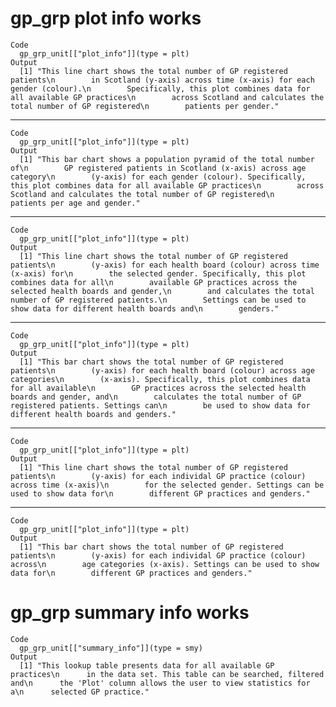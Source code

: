 # gp_grp plot info works

    Code
      gp_grp_unit[["plot_info"]](type = plt)
    Output
      [1] "This line chart shows the total number of GP registered patients\n        in Scotland (y-axis) across time (x-axis) for each gender (colour).\n        Specifically, this plot combines data for all available GP practices\n        across Scotland and calculates the total number of GP registered\n        patients per gender."

---

    Code
      gp_grp_unit[["plot_info"]](type = plt)
    Output
      [1] "This bar chart shows a population pyramid of the total number of\n        GP registered patients in Scotland (x-axis) across age category\n        (y-axis) for each gender (colour). Specifically, this plot combines data for all available GP practices\n        across Scotland and calculates the total number of GP registered\n        patients per age and gender."

---

    Code
      gp_grp_unit[["plot_info"]](type = plt)
    Output
      [1] "This line chart shows the total number of GP registered patients\n        (y-axis) for each health board (colour) across time (x-axis) for\n        the selected gender. Specifically, this plot combines data for all\n        available GP practices across the selected health boards and gender,\n        and calculates the total number of GP registered patients.\n        Settings can be used to show data for different health boards and\n        genders."

---

    Code
      gp_grp_unit[["plot_info"]](type = plt)
    Output
      [1] "This bar chart shows the total number of GP registered patients\n        (y-axis) for each health board (colour) across age categories\n        (x-axis). Specifically, this plot combines data for all available\n        GP practices across the selected health boards and gender, and\n        calculates the total number of GP registered patients. Settings can\n        be used to show data for different health boards and genders."

---

    Code
      gp_grp_unit[["plot_info"]](type = plt)
    Output
      [1] "This line chart shows the total number of GP registered patients\n        (y-axis) for each individal GP practice (colour) across time (x-axis)\n        for the selected gender. Settings can be used to show data for\n        different GP practices and genders."

---

    Code
      gp_grp_unit[["plot_info"]](type = plt)
    Output
      [1] "This bar chart shows the total number of GP registered patients\n        (y-axis) for each individal GP practice (colour) across\n        age categories (x-axis). Settings can be used to show data for\n        different GP practices and genders."

# gp_grp summary info works

    Code
      gp_grp_unit[["summary_info"]](type = smy)
    Output
      [1] "This lookup table presents data for all available GP practices\n      in the data set. This table can be searched, filtered and\n      the 'Plot' column allows the user to view statistics for a\n      selected GP practice."

